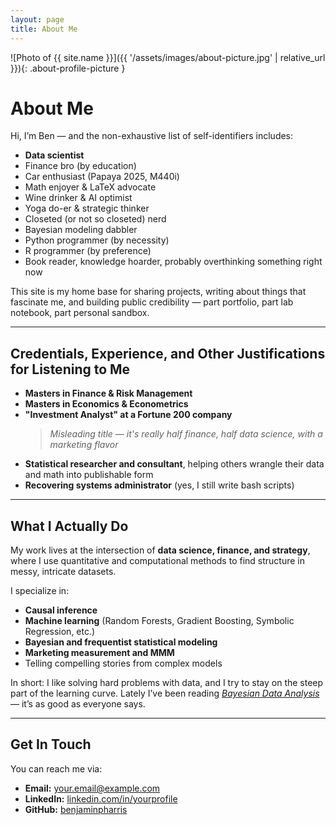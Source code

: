 ```yaml
---
layout: page
title: About Me
---
```


![Photo of {{ site.name }}]({{ '/assets/images/about-picture.jpg' | relative_url }}){: .about-profile-picture }

# About Me

Hi, I’m Ben — and the non-exhaustive list of self-identifiers includes:

- **Data scientist**
- Finance bro (by education)
- Car enthusiast (Papaya 2025, M440i)
- Math enjoyer & LaTeX advocate
- Wine drinker & AI optimist
- Yoga do-er & strategic thinker
- Closeted (or not so closeted) nerd
- Bayesian modeling dabbler
- Python programmer (by necessity)
- R programmer (by preference)
- Book reader, knowledge hoarder, probably overthinking something right now

This site is my home base for sharing projects, writing about things that fascinate me, and building public credibility — part portfolio, part lab notebook, part personal sandbox.

---

## Credentials, Experience, and Other Justifications for Listening to Me

- **Masters in Finance & Risk Management**  
- **Masters in Economics & Econometrics**  
- **"Investment Analyst" at a Fortune 200 company**  
   > *Misleading title — it's really half finance, half data science, with a marketing flavor*  
- **Statistical researcher and consultant**, helping others wrangle their data and math into publishable form
- **Recovering systems administrator** (yes, I still write bash scripts)  

---

## What I Actually Do

My work lives at the intersection of **data science, finance, and strategy**, where I use quantitative and computational methods to find structure in messy, intricate datasets.

I specialize in:
- **Causal inference**  
- **Machine learning** (Random Forests, Gradient Boosting, Symbolic Regression, etc.)  
- **Bayesian and frequentist statistical modeling**  
- **Marketing measurement and MMM**  
- Telling compelling stories from complex models

In short: I like solving hard problems with data, and I try to stay on the steep part of the learning curve. Lately I’ve been reading [*Bayesian Data Analysis*](https://sites.stat.columbia.edu/gelman/book/) — it’s as good as everyone says.

---

## Get In Touch

You can reach me via:

- **Email:** [your.email@example.com](mailto:benjaminpharris97@gmail.com)  
- **LinkedIn:** [linkedin.com/in/yourprofile](https://www.linkedin.com/in/bkpharris/)  
- **GitHub:** [benjaminpharris](https://github.com/benjaminpharris)  
<!-- Add Twitter, blog, newsletter, or obsidian vault link if you like -->
